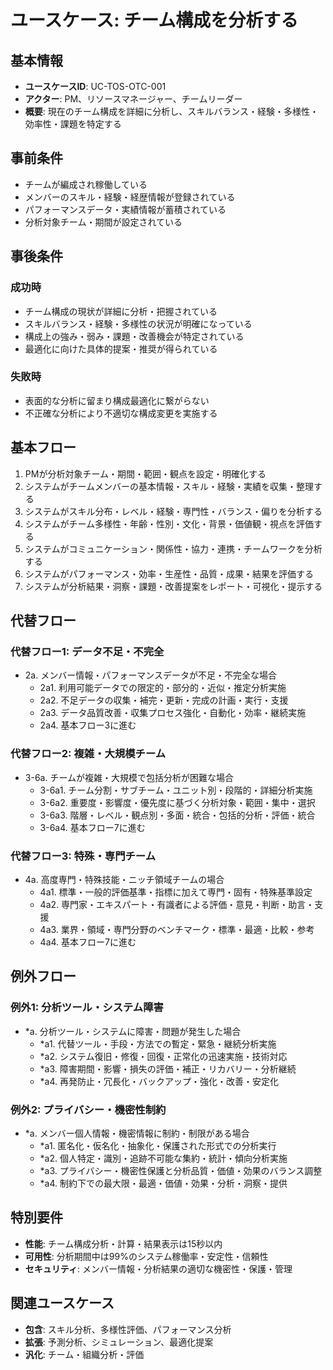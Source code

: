 # ユースケース: チーム構成を分析する

## 基本情報
- **ユースケースID**: UC-TOS-OTC-001
- **アクター**: PM、リソースマネージャー、チームリーダー
- **概要**: 現在のチーム構成を詳細に分析し、スキルバランス・経験・多様性・効率性・課題を特定する

## 事前条件
- チームが編成され稼働している
- メンバーのスキル・経験・経歴情報が登録されている
- パフォーマンスデータ・実績情報が蓄積されている
- 分析対象チーム・期間が設定されている

## 事後条件
### 成功時
- チーム構成の現状が詳細に分析・把握されている
- スキルバランス・経験・多様性の状況が明確になっている
- 構成上の強み・弱み・課題・改善機会が特定されている
- 最適化に向けた具体的提案・推奨が得られている

### 失敗時
- 表面的な分析に留まり構成最適化に繋がらない
- 不正確な分析により不適切な構成変更を実施する

## 基本フロー
1. PMが分析対象チーム・期間・範囲・観点を設定・明確化する
2. システムがチームメンバーの基本情報・スキル・経験・実績を収集・整理する
3. システムがスキル分布・レベル・経験・専門性・バランス・偏りを分析する
4. システムがチーム多様性・年齢・性別・文化・背景・価値観・視点を評価する
5. システムがコミュニケーション・関係性・協力・連携・チームワークを分析する
6. システムがパフォーマンス・効率・生産性・品質・成果・結果を評価する
7. システムが分析結果・洞察・課題・改善提案をレポート・可視化・提示する

## 代替フロー
### 代替フロー1: データ不足・不完全
- 2a. メンバー情報・パフォーマンスデータが不足・不完全な場合
  - 2a1. 利用可能データでの限定的・部分的・近似・推定分析実施
  - 2a2. 不足データの収集・補完・更新・完成の計画・実行・支援
  - 2a3. データ品質改善・収集プロセス強化・自動化・効率・継続実施
  - 2a4. 基本フロー3に進む

### 代替フロー2: 複雑・大規模チーム
- 3-6a. チームが複雑・大規模で包括分析が困難な場合
  - 3-6a1. チーム分割・サブチーム・ユニット別・段階的・詳細分析実施
  - 3-6a2. 重要度・影響度・優先度に基づく分析対象・範囲・集中・選択
  - 3-6a3. 階層・レベル・観点別・多面・統合・包括的分析・評価・統合
  - 3-6a4. 基本フロー7に進む

### 代替フロー3: 特殊・専門チーム
- 4a. 高度専門・特殊技能・ニッチ領域チームの場合
  - 4a1. 標準・一般的評価基準・指標に加えて専門・固有・特殊基準設定
  - 4a2. 専門家・エキスパート・有識者による評価・意見・判断・助言・支援
  - 4a3. 業界・領域・専門分野のベンチマーク・標準・最適・比較・参考
  - 4a4. 基本フロー7に進む

## 例外フロー
### 例外1: 分析ツール・システム障害
- *a. 分析ツール・システムに障害・問題が発生した場合
  - *a1. 代替ツール・手段・方法での暫定・緊急・継続分析実施
  - *a2. システム復旧・修復・回復・正常化の迅速実施・技術対応
  - *a3. 障害期間・影響・損失の評価・補正・リカバリー・分析継続
  - *a4. 再発防止・冗長化・バックアップ・強化・改善・安定化

### 例外2: プライバシー・機密性制約
- *a. メンバー個人情報・機密情報に制約・制限がある場合
  - *a1. 匿名化・仮名化・抽象化・保護された形式での分析実行
  - *a2. 個人特定・識別・追跡不可能な集約・統計・傾向分析実施
  - *a3. プライバシー・機密性保護と分析品質・価値・効果のバランス調整
  - *a4. 制約下での最大限・最適・価値・効果・分析・洞察・提供

## 特別要件
- **性能**: チーム構成分析・計算・結果表示は15秒以内
- **可用性**: 分析期間中は99%のシステム稼働率・安定性・信頼性
- **セキュリティ**: メンバー情報・分析結果の適切な機密性・保護・管理

## 関連ユースケース
- **包含**: スキル分析、多様性評価、パフォーマンス分析
- **拡張**: 予測分析、シミュレーション、最適化提案
- **汎化**: チーム・組織分析・評価